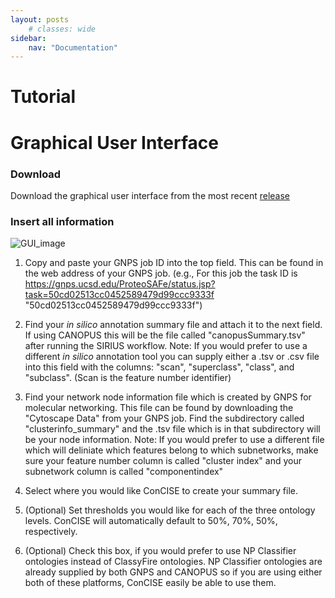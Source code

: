 ```yaml
---
layout: posts
    # classes: wide
sidebar:
    nav: "Documentation"
---
```

# Tutorial

# Graphical User Interface
### Download
Download the graphical user interface from the most recent [release](https://github.com/Zquinlan/conCISE/releases)

### Insert all information
![GUI_image](/conCISE/assets/GuiImage.jpg)

1. Copy and paste your GNPS job ID into the top field. This can be found in the web address of your GNPS job. (e.g., For this job the task ID is https://gnps.ucsd.edu/ProteoSAFe/status.jsp?task=50cd02513cc0452589479d99ccc9333f   "50cd02513cc0452589479d99ccc9333f")

2. Find your *in silico* annotation summary file and attach it to the next field. If using CANOPUS this will be the file called "canopusSummary.tsv" after running the SIRIUS workflow. Note: If you would prefer to use a different *in silico* annotation tool you can supply either a .tsv or .csv file into this field with the columns: "scan", "superclass", "class", and "subclass". (Scan is the feature number identifier)

3. Find your network node information file which is created by GNPS for molecular networking. This file can be found by downloading the "Cytoscape Data" from your GNPS job. Find the subdirectory called "clusterinfo_summary" and the .tsv file which is in that subdirectory will be your node information. Note: If you would prefer to use a different file which will deliniate which features belong to which subnetworks, make sure your feature number column is called "cluster index" and your subnetwork column is called "componentindex"

4. Select where you would like ConCISE to create your summary file.

5. (Optional) Set thresholds you would like for each of the three ontology levels. ConCISE will automatically default to 50%, 70%, 50%, respectively.

6. (Optional) Check this box, if you would prefer to use NP Classifier ontologies instead of ClassyFire ontologies. NP Classifier ontologies are already supplied by both GNPS and CANOPUS so if you are using either both of these platforms, ConCISE easily be able to use them.
